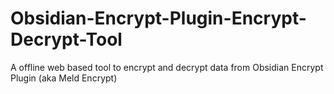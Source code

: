 # Obsidian-Encrypt-Plugin-Encrypt-Decrypt-Tool
 A offline web based tool to encrypt and decrypt data from Obsidian Encrypt Plugin (aka Meld Encrypt)

